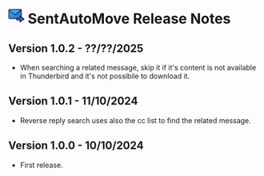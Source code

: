  # ![SentAutoMove icon](images/icon-32px.png "ThunderAI") SentAutoMove Release Notes




<h2>Version 1.0.2 - ??/??/2025</h2>
      <ul>
        <li>When searching a related message, skip it if it's content is not available in Thunderbird and it's not possibile to download it.</li>
      </ul>
<h2>Version 1.0.1 - 11/10/2024</h2>
  <ul>
    <li>Reverse reply search uses also the cc list to find the related message.</li>
  </ul>
<h2>Version 1.0.0 - 10/10/2024</h2>
  <ul>
    <li>First release.</li>
  </ul>

